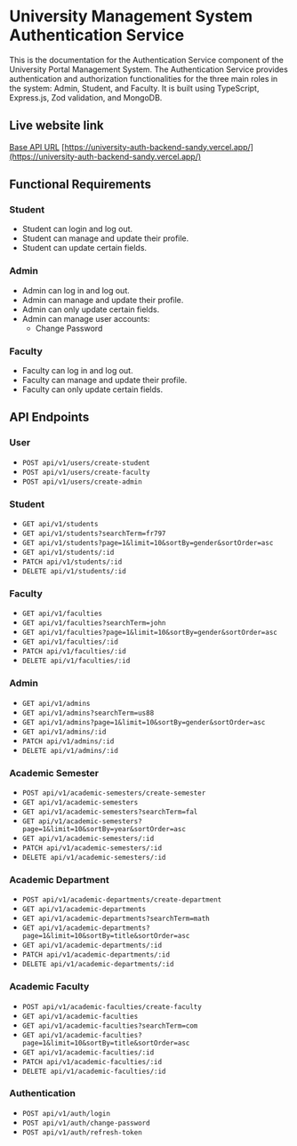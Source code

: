 # University Management System Authentication Service

This is the documentation for the Authentication Service component of the University Portal Management System. The Authentication Service provides authentication and authorization functionalities for the three main roles in the system: Admin, Student, and Faculty. It is built using TypeScript, Express.js, Zod validation, and MongoDB.

## Live website link

[Base API URL](https://university-auth-backend-sandy.vercel.app/)
[https://university-auth-backend-sandy.vercel.app/](https://university-auth-backend-sandy.vercel.app/)

## Functional Requirements

### Student

- Student can login and log out.
- Student can manage and update their profile.
- Student can update certain fields.

### Admin

- Admin can log in and log out.
- Admin can manage and update their profile.
- Admin can only update certain fields.
- Admin can manage user accounts:
  - Change Password

### Faculty

- Faculty can log in and log out.
- Faculty can manage and update their profile.
- Faculty can only update certain fields.

## API Endpoints

### User

- `POST api/v1/users/create-student`
- `POST api/v1/users/create-faculty`
- `POST api/v1/users/create-admin`

### Student

- `GET api/v1/students`
- `GET api/v1/students?searchTerm=fr797`
- `GET api/v1/students?page=1&limit=10&sortBy=gender&sortOrder=asc`
- `GET api/v1/students/:id`
- `PATCH api/v1/students/:id`
- `DELETE api/v1/students/:id`

### Faculty

- `GET api/v1/faculties`
- `GET api/v1/faculties?searchTerm=john`
- `GET api/v1/faculties?page=1&limit=10&sortBy=gender&sortOrder=asc`
- `GET api/v1/faculties/:id`
- `PATCH api/v1/faculties/:id`
- `DELETE api/v1/faculties/:id`

### Admin

- `GET api/v1/admins`
- `GET api/v1/admins?searchTerm=us88`
- `GET api/v1/admins?page=1&limit=10&sortBy=gender&sortOrder=asc`
- `GET api/v1/admins/:id`
- `PATCH api/v1/admins/:id`
- `DELETE api/v1/admins/:id`

### Academic Semester

- `POST api/v1/academic-semesters/create-semester`
- `GET api/v1/academic-semesters`
- `GET api/v1/academic-semesters?searchTerm=fal`
- `GET api/v1/academic-semesters?page=1&limit=10&sortBy=year&sortOrder=asc`
- `GET api/v1/academic-semesters/:id`
- `PATCH api/v1/academic-semesters/:id`
- `DELETE api/v1/academic-semesters/:id`

### Academic Department

- `POST api/v1/academic-departments/create-department`
- `GET api/v1/academic-departments`
- `GET api/v1/academic-departments?searchTerm=math`
- `GET api/v1/academic-departments?page=1&limit=10&sortBy=title&sortOrder=asc`
- `GET api/v1/academic-departments/:id`
- `PATCH api/v1/academic-departments/:id`
- `DELETE api/v1/academic-departments/:id`

### Academic Faculty

- `POST api/v1/academic-faculties/create-faculty`
- `GET api/v1/academic-faculties`
- `GET api/v1/academic-faculties?searchTerm=com`
- `GET api/v1/academic-faculties?page=1&limit=10&sortBy=title&sortOrder=asc`
- `GET api/v1/academic-faculties/:id`
- `PATCH api/v1/academic-faculties/:id`
- `DELETE api/v1/academic-faculties/:id`

### Authentication

- `POST api/v1/auth/login`
- `POST api/v1/auth/change-password`
- `POST api/v1/auth/refresh-token`
